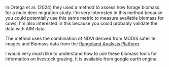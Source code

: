 In Ortega et al. (2024) they used a method to assess how forage biomass for a mule deer migration study.  I'm very interested in this method because you could potentially use this same metric to measure available biomass for cows.  I'm also interested in this because you could probably validate the data with AIM data. 

The method uses the combination of NDVI derived from MODIS satellite images and Biomass data from the [Rangeland Analysis Platform](https://rangelands.app/products/#npp-data-download).    

I would very much like to understand how to use these biomass tools for information on livestock grazing. It is available from google earth engine. 
